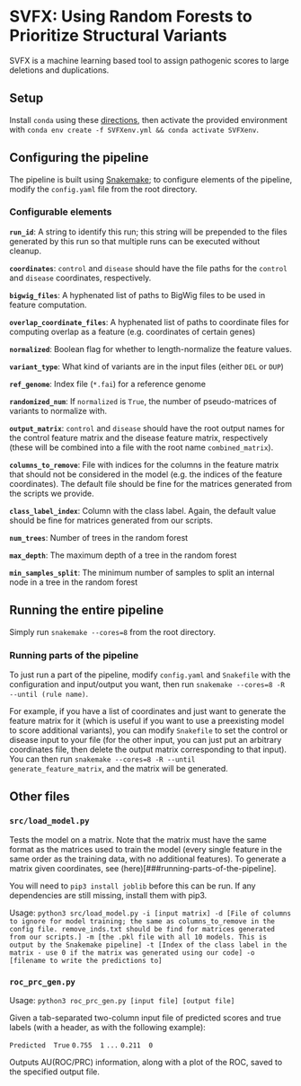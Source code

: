 # SVFX: Using Random Forests to Prioritize Structural Variants

SVFX is a machine learning based tool to assign pathogenic scores to large deletions and duplications.

## Setup

Install `conda` using these [directions](https://docs.conda.io/projects/conda/en/latest/user-guide/install/macos.html), then activate the provided environment with
`conda env create -f SVFXenv.yml && conda activate SVFXenv`.

## Configuring the pipeline

The pipeline is built using [Snakemake](https://snakemake.readthedocs.io/); to configure
elements of the pipeline, modify the `config.yaml` file from the root directory.

### Configurable elements

**`run_id`**: A string to identify this run; this string will be prepended to the files generated by this run
so that multiple runs can be executed without cleanup.

**`coordinates`**: `control` and `disease` should have the file paths for the `control` and `disease` coordinates, respectively.

**`bigwig_files`**: A hyphenated list of paths to BigWig files to be used in
feature computation.

**`overlap_coordinate_files`**: A hyphenated list of paths to coordinate files for computing overlap as a feature (e.g. coordinates of certain genes)

**`normalized`**: Boolean flag for whether to length-normalize the feature values.

**`variant_type`**: What kind of variants are in the input files (either `DEL` or `DUP`)

**`ref_genome`**: Index file (`*.fai`) for a reference genome

**`randomized_num`**: If `normalized` is `True`, the number of pseudo-matrices of variants to normalize with.

**`output_matrix`**: `control` and `disease` should have the root output names for the control feature matrix and the disease feature matrix, respectively (these will be combined into a file with the root name `combined_matrix`).

**`columns_to_remove`**: File with indices for the columns in the feature matrix that should not be considered in the model (e.g. the indices of the
feature coordinates). The default file should be fine for the matrices generated from the scripts we provide.

**`class_label_index`**: Column with the class label. Again, the default value should be fine for matrices generated from our scripts.

**`num_trees`**: Number of trees in the random forest

**`max_depth`**: The maximum depth of a tree in the random forest

**`min_samples_split`**: The minimum number of samples to split an internal node in a tree in the random forest


## Running the entire pipeline

Simply run `snakemake --cores=8` from the root directory.


### Running parts of the pipeline

To just run a part of the pipeline, modify `config.yaml` and `Snakefile` with the configuration and input/output you want, then run `snakemake --cores=8 -R --until (rule name)`.

For example, if you have a list of coordinates and just want to generate the feature matrix for it (which is useful if you want to use a preexisting model to score additional variants), you can modify `Snakefile` to set the control or disease input to your file (for the other input, you can just put an arbitrary coordinates file, then delete the output matrix corresponding to that input). You can then run `snakemake --cores=8 -R --until generate_feature_matrix`, and the matrix will be generated.

## Other files

### `src/load_model.py`

Tests the model on a matrix. Note that the matrix must have the same format as the matrices used to train the model (every single feature in the same order as the training data, with no additional features). To generate a matrix given coordinates, see (here)[###running-parts-of-the-pipeline].

You will need to `pip3 install joblib` before this can be run. If any dependencies are still missing, install them with pip3.

Usage: `python3 src/load_model.py -i [input matrix] -d [File of columns to ignore for model training; the same as columns_to_remove in the config file. remove_inds.txt should be find for matrices generated from our scripts.] -m [the .pkl file with all 10 models. This is output by the Snakemake pipeline] -t [Index of the class label in the matrix - use 0 if the matrix was generated using our code] -o [filename to write the predictions to]`

### `roc_prc_gen.py`

Usage: `python3 roc_prc_gen.py [input file] [output file]`

Given a tab-separated two-column input file of predicted scores and true labels (with a header, as with the following example):

`Predicted	True`
`0.755	1`
`...`
`0.211	0`

Outputs AU(ROC/PRC) information, along with a plot of the ROC, saved to the specified output file.
